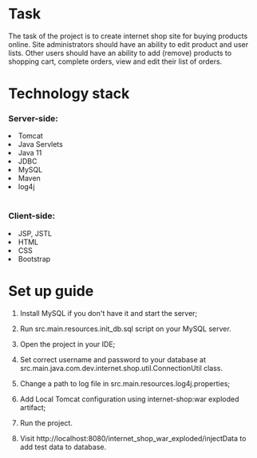<h1>Task</h1>
The task of the project is to create internet shop site for buying products 
online. Site administrators should have an ability to edit product and user
lists. Other users should have an ability to add (remove) products to
shopping cart, complete orders, view and edit their list of orders.

<h1>Technology stack</h1>
<h3>Server-side:</h3>
<li>Tomcat</li>
<li>Java Servlets</li>
<li>Java 11</li>
<li>JDBC</li>
<li>MySQL</li>
<li>Maven</li>
<li>log4j</li>

<br>

<h3>Client-side:</h3>
<li>JSP, JSTL</li>
<li>HTML</li>
<li>CSS</li>
<li>Bootstrap</li>

<h1>Set up guide</h1>

1. Install MySQL if you don't have it and start the server;

2. Run src.main.resources.init_db.sql script on your MySQL server.

3. Open the project in your IDE;

4. Set correct username and password to your database at src.main.java.com.dev.internet.shop.util.ConnectionUtil class.

5. Change a path to log file in src.main.resources.log4j.properties;

6. Add Local Tomcat configuration using internet-shop:war exploded artifact;

7. Run the project.

8. Visit http://localhost:8080/internet_shop_war_exploded/injectData to add test data to database.